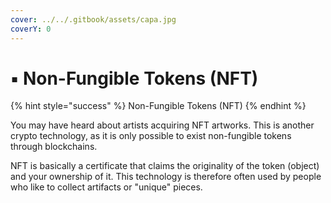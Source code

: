 ```yaml
---
cover: ../../.gitbook/assets/capa.jpg
coverY: 0
---
```


# ▪ Non-Fungible Tokens (NFT)

{% hint style="success" %}
Non-Fungible Tokens (NFT)
{% endhint %}

You may have heard about artists acquiring NFT artworks. This is another crypto technology, as it is only possible to exist non-fungible tokens through blockchains.

NFT is basically a certificate that claims the originality of the token (object) and your ownership of it. This technology is therefore often used by people who like to collect artifacts or "unique" pieces.
